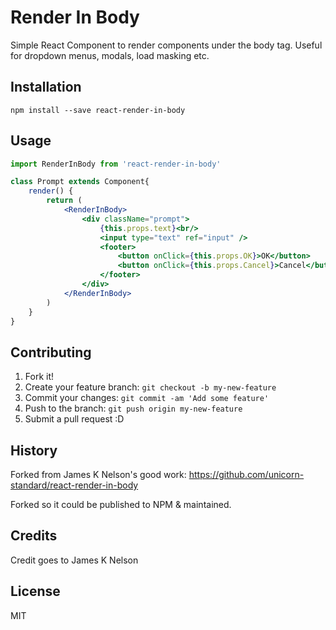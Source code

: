 # Render In Body

Simple React Component to render components under the body tag. Useful for dropdown menus, modals, load masking etc.

## Installation

`npm install --save react-render-in-body`

## Usage

```jsx
import RenderInBody from 'react-render-in-body'

class Prompt extends Component{
	render() {
		return (
			<RenderInBody>
				<div className="prompt">
					{this.props.text}<br/>
					<input type="text" ref="input" />
					<footer>
						<button onClick={this.props.OK}>OK</button>
						<button onClick={this.props.Cancel}>Cancel</button>
					</footer>
				</div>
			</RenderInBody>
		)
	}
}
```

## Contributing

1. Fork it!
2. Create your feature branch: `git checkout -b my-new-feature`
3. Commit your changes: `git commit -am 'Add some feature'`
4. Push to the branch: `git push origin my-new-feature`
5. Submit a pull request :D

## History

Forked from James K Nelson's good work: https://github.com/unicorn-standard/react-render-in-body

Forked so it could be published to NPM & maintained.

## Credits

Credit goes to James K Nelson

## License

MIT
